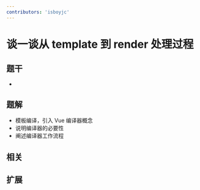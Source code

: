 ```yaml
---
contributors: 'isboyjc'
---
```


# 谈一谈从 template 到 render 处理过程


## 题干

- 



## 题解

<!-- ::: details 点我查看题解 -->

- 模板编译，引入 Vue 编译器概念
- 说明编译器的必要性
- 阐述编译器工作流程

<!-- ::: -->



## 相关



## 扩展
